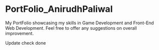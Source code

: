 # PortFolio_AnirudhPaliwal
My PortFolio showcasing my skills in Game Development and Front-End Web Development. Feel free to offer any suggestions on overall improvement.

Update check done
